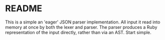 # README

This is a simple an 'eager' JSON parser implementation. All input it read into memory at once by both the lexer and parser. The parser produces a Ruby representation of the input directly, rather than via an AST. Start simple.
